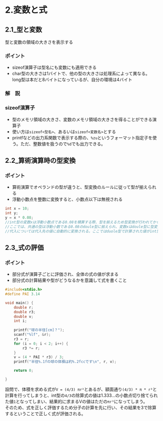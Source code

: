 # 2.変数と式
## 2.1_型と変数
型と変数の領域の大きさを表示する
### ポイント
- sizeof演算子は型名にも変数にも適用できる
- char型の大きさは1バイトで、他の型の大きさは処理系によって異なる。long型は本だと8バイトになっているが、自分の環境は4バイト  
  
### 解　説
### sizeof演算子
- 型のメモリ領域の大きさ、変数のメモリ領域の大きさを得ることができる演算子
- 使い方は`sizeof<型名>`、あるいは`sizeof<変数名>`とする
- printfなどの出力系関数で表示する際の、`%zu`というフォーマット指定子を使う。ただ、整数値を扱うので`%d`でも出力できる。  
  
## 2.2_算術演算時の型変換
### ポイント
- 算術演算でオペランドの型が違うと、型変換のルールに従って型が揃えられる
- 浮動小数点を整数に変換すると、小数点以下は無視される
```c
int x = 10;
int y;
y = x * 0.08; 
//int型の変数xは浮動小数点である0.08を積算する際、型を揃えるため型変換が行われてから計算される。およそ表現できる範囲が広いほうの型に揃えられる。
//ここでは、共通の型は浮動小数である0.08のdoule型に揃えられ、変数xはdoule型に型変換されてから乗算が行わる。また結果もdoule型となる
//代入については代入先の値に自動的に変換される。ここではduole型で計算された値がint型変数のyに代入され、小数点以下は切り捨てられる
```
  
## 2.3_式の評価
### ポイント
- 部分式が演算子ごとに評価され、全体の式の値が求まる
- 部分式の計算結果や型がどうなるかを意識して式を書くこと
```c
#include<stdio.h>
#define PAI 3.14

void main() {
	double r;
	double r3;
	double v;
	int i;
	
	printf("球の半径[cm]？");
	scanf("%lf", &r);
	r3 = r;
	for (i = 0; i < 2; i++) {
		r3 *= r;
	}
	v = (4 * PAI * r3) / 3;
	printf("半径%.1fの球の体積は約%.2fccです\n", r, v);

	return 0;

}
```
設問で、体積を求める式が`V = (4/3) πr³`とあるが、額面通り`(4/3) * π * r³`と計算を行ってしまうと、int型の`4/3`の除算式の値は1.333...の小数点切り捨てられた値`1`となってしまい、結果的に求まるVの値はただの`πr³`になってしまう。  
そのため、式を正しく評価するため分子の計算を先に行い、その結果を3で除算するということで正しく式が評価される。